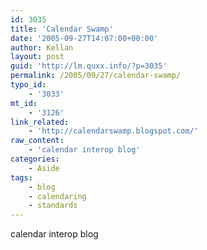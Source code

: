 ```yaml
---
id: 3035
title: 'Calendar Swamp'
date: '2005-09-27T14:07:00+00:00'
author: Kellan
layout: post
guid: 'http://lm.quxx.info/?p=3035'
permalink: /2005/09/27/calendar-swamp/
typo_id:
    - '3033'
mt_id:
    - '3126'
link_related:
    - 'http://calendarswamp.blogspot.com/'
raw_content:
    - 'calendar interop blog'
categories:
    - Aside
tags:
    - blog
    - calendaring
    - standards
---
```


calendar interop blog